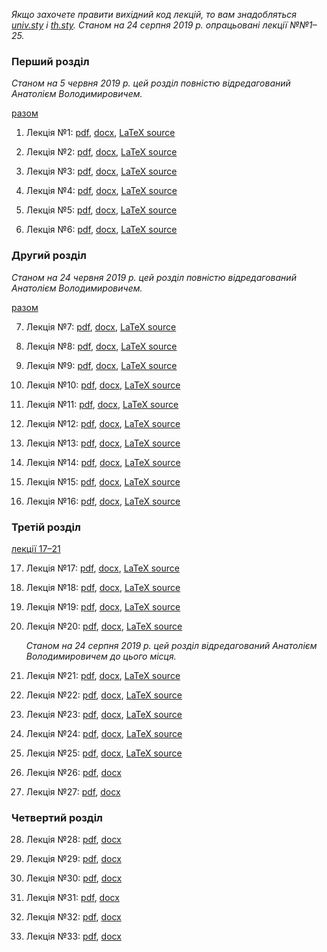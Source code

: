 <!--DEBUG-->

_Якщо захочете правити вихідний код лекцій, то вам знадобляться [univ.sty](univ.sty) і [th.sty](th.sty)._
_Станом на 24 серпня 2019 р. опрацьовані лекції №№1&ndash;25._

### Перший розділ

_Станом на 5 червня 2019 р. цей розділ повністю відредагований Анатолієм Володимировичем._

[разом](ch-1/ch-1.pdf)

1. Лекція №1: [pdf](ch-1/1.pdf), [docx](ch-1/1.docx), [LaTeX source](ch-1/1.tex)

2. Лекція №2: [pdf](ch-1/2.pdf), [docx](ch-1/2.docx), [LaTeX source](ch-1/2.tex)

3. Лекція №3: [pdf](ch-1/3.pdf), [docx](ch-1/3.docx), [LaTeX source](ch-1/3.tex)

4. Лекція №4: [pdf](ch-1/4.pdf), [docx](ch-1/4.docx), [LaTeX source](ch-1/4.tex)

5. Лекція №5: [pdf](ch-1/5.pdf), [docx](ch-1/5.docx), [LaTeX source](ch-1/5.tex)

6. Лекція №6: [pdf](ch-1/6.pdf), [docx](ch-1/6.docx), [LaTeX source](ch-1/6.tex)

### Другий розділ

_Станом на 24 червня 2019 р. цей розділ повністю відредагований Анатолієм Володимировичем._

[разом](ch-2/ch-2.pdf)

7. Лекція №7: [pdf](ch-2/7.pdf), [docx](ch-2/7.docx), [LaTeX source](ch-2/7.tex)

8. Лекція №8: [pdf](ch-2/8.pdf), [docx](ch-2/8.docx), [LaTeX source](ch-2/8.tex)

9. Лекція №9: [pdf](ch-2/9.pdf), [docx](ch-2/9.docx), [LaTeX source](ch-2/9.tex)

10. Лекція №10: [pdf](ch-2/10.pdf), [docx](ch-2/10.docx), [LaTeX source](ch-2/10.tex)

11. Лекція №11: [pdf](ch-2/11.pdf), [docx](ch-2/11.docx), [LaTeX source](ch-2/11.tex)

12. Лекція №12: [pdf](ch-2/12.pdf), [docx](ch-2/12.docx), [LaTeX source](ch-2/12.tex)

13. Лекція №13: [pdf](ch-2/13.pdf), [docx](ch-2/13.docx), [LaTeX source](ch-2/13.tex)

14. Лекція №14: [pdf](ch-2/14.pdf), [docx](ch-2/14.docx), [LaTeX source](ch-2/14.tex)

15. Лекція №15: [pdf](ch-2/15.pdf), [docx](ch-2/15.docx), [LaTeX source](ch-2/15.tex)

16. Лекція №16: [pdf](ch-2/16.pdf), [docx](ch-2/16.docx), [LaTeX source](ch-2/16.tex)

### Третій розділ

[лекції 17&ndash;21](ch-3/ch-3.pdf)

17. Лекція №17: [pdf](ch-3/17.pdf), [docx](ch-3/17.docx), [LaTeX source](ch-3/17.tex)

18. Лекція №18: [pdf](ch-3/18.pdf), [docx](ch-3/18.docx), [LaTeX source](ch-3/18.tex)

19. Лекція №19: [pdf](ch-3/19.pdf), [docx](ch-3/19.docx), [LaTeX source](ch-3/19.tex)

20. Лекція №20: [pdf](ch-3/20.pdf), [docx](ch-3/20.docx), [LaTeX source](ch-3/20.tex)

    _Станом на 24 серпня 2019 р. цей розділ відредагований Анатолієм Володимировичем до цього місця._

21. Лекція №21: [pdf](ch-3/21.pdf), [docx](ch-3/21.docx), [LaTeX source](ch-3/21.tex)

22. Лекція №22: [pdf](ch-3/22.pdf), [docx](ch-3/22.docx), [LaTeX source](ch-3/22.tex)

23. Лекція №23: [pdf](ch-3/23.pdf), [docx](ch-3/23.docx), [LaTeX source](ch-3/23.tex)

24. Лекція №24: [pdf](ch-3/24.pdf), [docx](ch-3/24.docx), [LaTeX source](ch-3/24.tex)

25. Лекція №25: [pdf](ch-3/25.pdf), [docx](ch-3/25.docx), [LaTeX source](ch-3/25.tex)

26. Лекція №26: [pdf](ch-3/26.pdf), [docx](ch-3/26.docx)

27. Лекція №27: [pdf](ch-3/27.pdf), [docx](ch-3/27.docx)

### Четвертий розділ

28. Лекція №28: [pdf](ch-4/28.pdf), [docx](ch-4/28.docx)

29. Лекція №29: [pdf](ch-4/29.pdf), [docx](ch-4/29.docx)

30. Лекція №30: [pdf](ch-4/30.pdf), [docx](ch-4/30.docx)

31. Лекція №31: [pdf](ch-4/31.pdf), [docx](ch-4/31.docx)

32. Лекція №32: [pdf](ch-4/32.pdf), [docx](ch-4/32.docx)

33. Лекція №33: [pdf](ch-4/33.pdf), [docx](ch-4/33.docx)
